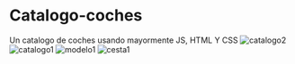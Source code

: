 # Catalogo-coches
Un catalogo de coches usando mayormente JS, HTML Y CSS
![catalogo2](https://github.com/user-attachments/assets/753ee648-3bd8-4990-9769-d17e4ea1508b)
![catalogo1](https://github.com/user-attachments/assets/da1ab56a-4eeb-4063-a191-8298e2f7ad2b)
![modelo1](https://github.com/user-attachments/assets/739e9dce-c9d1-467e-955d-b56342e9f44b)
![cesta1](https://github.com/user-attachments/assets/84f4bb48-cb9e-4c92-9a58-5106466029e4)

